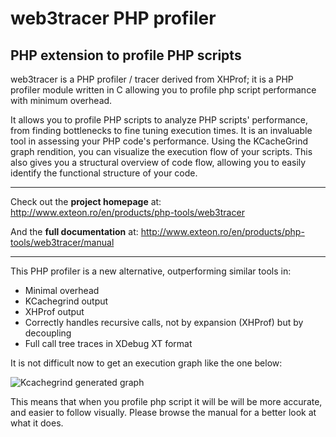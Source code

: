 # web3tracer PHP profiler
## PHP extension to profile PHP scripts

web3tracer is a PHP profiler / tracer derived from XHProf; it is a PHP profiler module written in C allowing you to profile php script performance with minimum overhead.
 
It allows you to profile PHP scripts to analyze PHP scripts' performance, from finding bottlenecks to fine tuning execution times. It is an invaluable tool in assessing your PHP code's performance. Using the KCacheGrind graph rendition, you can visualize the execution flow of your scripts. This also gives you a structural overview of code flow, allowing you to easily identify the functional structure of your code.

---
Check out the **project homepage** at: http://www.exteon.ro/en/products/php-tools/web3tracer

And the **full documentation** at: http://www.exteon.ro/en/products/php-tools/web3tracer/manual

---
 
This PHP profiler is a new alternative, outperforming similar tools in:

- Minimal overhead
- KCachegrind output
- XHProf output
- Correctly handles recursive calls, not by expansion (XHProf) but by decoupling
- Full call tree traces in XDebug XT format

It is not difficult now to get an execution graph like the one below:

![Kcachegrind generated graph](http://www.exteon.ro/Upload/image/web3tracer/recursion_example.png)
 
This means that when you profile php script it will be will be more accurate, and easier to follow visually. Please browse the manual for a better look at what it does.